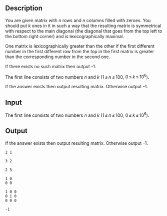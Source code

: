 ## Description

<div><p>You are given matrix with <span class="tex-span"><i>n</i></span> rows and <span class="tex-span"><i>n</i></span> columns filled with zeroes. You should put <span class="tex-span"><i>k</i></span> ones in it in such a way that the resulting matrix is symmetrical with respect to the main diagonal (the diagonal that goes from the top left to the bottom right corner) and is lexicographically maximal.</p><p>One matrix is lexicographically greater than the other if the first different number in the first different row from the top in the first matrix is greater than the corresponding number in the second one.</p><p>If there exists no such matrix then output <span class="tex-font-style-tt">-1</span>.</p></div><div class="input-specification"><p>The first line consists of two numbers <span class="tex-span"><i>n</i></span> and <span class="tex-span"><i>k</i></span> (<span class="tex-span">1 ≤ <i>n</i> ≤ 100</span>, <span class="tex-span">0 ≤ <i>k</i> ≤ 10<sup class="upper-index">6</sup></span>).</p></div><div class="output-specification"><p>If the answer exists then output resulting matrix. Otherwise output <span class="tex-font-style-tt">-1</span>.</p></div>

## Input

<p>The first line consists of two numbers <span class="tex-span"><i>n</i></span> and <span class="tex-span"><i>k</i></span> (<span class="tex-span">1 ≤ <i>n</i> ≤ 100</span>, <span class="tex-span">0 ≤ <i>k</i> ≤ 10<sup class="upper-index">6</sup></span>).</p>

## Output

<p>If the answer exists then output resulting matrix. Otherwise output <span class="tex-font-style-tt">-1</span>.</p>





```input1
2 1

```




```input2
3 2

```




```input3
2 5

```




```output1
1 0 
0 0 

```




```output2
1 0 0 
0 1 0 
0 0 0 

```




```output3
-1

```


